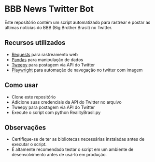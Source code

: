 # BBB News Twitter Bot

Este repositório contém um script automatizado para rastrear e postar as últimas notícias do BBB (Big Brother Brasil) no Twitter.


## Recursos utilizados

- [Requests](https://pypi.org/project/requests/) para rastreamento web
- [Pandas](https://pandas.pydata.org/) para manipulação de dados
- [Tweepy](https://www.tweepy.org/) para postagem via API do Twitter
- [Playwright](https://playwright.dev/) para automação de navegação no twitter com imagem

## Como usar

- Clone este repositório
- Adicione suas credenciais da API do Twitter no arquivo
- Tweepy para postagem via API do Twitter
- Execute o script com python RealityBrasil.py

## Observações

- Certifique-se de ter as bibliotecas necessárias instaladas antes de executar o script.
- É altamente recomendado testar o script em um ambiente de desenvolvimento antes de usá-lo em produção.
